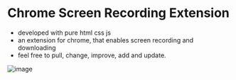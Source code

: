 # Chrome Screen Recording Extension

- developed with pure html css js
- an extension for chrome, that enables screen recording and downloading
- feel free to pull, change, improve, add and update.

![image](https://user-images.githubusercontent.com/62879418/231553973-eaa371e2-c187-4aab-af4c-f92bb8687652.png)

